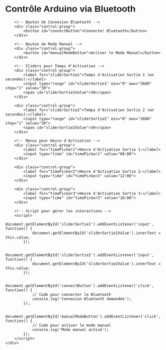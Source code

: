 <!DOCTYPE html>
<html lang="en">
<head>
    <meta charset="UTF-8">
    <meta name="viewport" content="width=device-width, initial-scale=1.0">
    <title>Contrôle Arduino via Bluetooth</title>
    <style>
        body {
            font-family: Arial, sans-serif;
            padding: 20px;
        }
        .container {
            max-width: 600px;
            margin: 0 auto;
        }
        .control-group {
            margin-bottom: 20px;
        }
        label {
            display: block;
            margin-bottom: 5px;
        }
    </style>
</head>
<body>
    <div class="container">
        <h1>Contrôle Arduino via Bluetooth</h1>
        
        <!-- Bouton de Connexion Bluetooth -->
        <div class="control-group">
            <button id="connectButton">Connecter Bluetooth</button>
        </div>
        
        <!-- Bouton de Mode Manuel -->
        <div class="control-group">
            <button id="manualModeButton">Activer le Mode Manuel</button>
        </div>
        
        <!-- Sliders pour Temps d'Activation -->
        <div class="control-group">
            <label for="sliderSortie1">Temps d'Activation Sortie 1 (en secondes):</label>
            <input type="range" id="sliderSortie1" min="0" max="3600" step="1" value="30">
            <span id="sliderSortie1Value">30</span>
        </div>
        
        <div class="control-group">
            <label for="sliderSortie2">Temps d'Activation Sortie 2 (en secondes):</label>
            <input type="range" id="sliderSortie2" min="0" max="3600" step="1" value="30">
            <span id="sliderSortie2Value">30</span>
        </div>
        
        <!-- Menus pour Heure d'Activation -->
        <div class="control-group">
            <label for="timePicker1">Heure d'Activation Sortie 1:</label>
            <input type="time" id="timePicker1" value="08:00">
        </div>
        
        <div class="control-group">
            <label for="timePicker2">Heure d'Activation Sortie 2:</label>
            <input type="time" id="timePicker2" value="12:00">
        </div>
        
        <div class="control-group">
            <label for="timePicker3">Heure d'Activation Sortie 3:</label>
            <input type="time" id="timePicker3" value="18:00">
        </div>
        
        <!-- Script pour gérer les interactions -->
        <script>
            document.getElementById('sliderSortie1').addEventListener('input', function() {
                document.getElementById('sliderSortie1Value').innerText = this.value;
            });

            document.getElementById('sliderSortie2').addEventListener('input', function() {
                document.getElementById('sliderSortie2Value').innerText = this.value;
            });

            document.getElementById('connectButton').addEventListener('click', function() {
                // Code pour connecter le Bluetooth
                console.log('Connexion Bluetooth demandée');
            });

            document.getElementById('manualModeButton').addEventListener('click', function() {
                // Code pour activer le mode manuel
                console.log('Mode manuel activé');
            });
        </script>
    </div>
</body>
</html>
